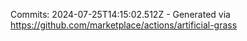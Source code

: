 Commits: 2024-07-25T14:15:02.512Z - Generated via https://github.com/marketplace/actions/artificial-grass
<br>
